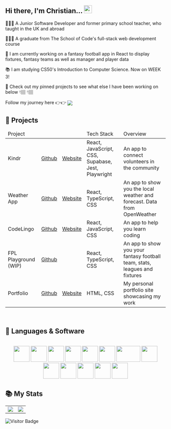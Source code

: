 ## Hi there, I'm Christian... <img src="https://media.giphy.com/media/hvRJCLFzcasrR4ia7z/giphy.gif" width="25px"></a>

👨🏾‍💻 A Junior Software Developer and former primary school teacher, who taught in the UK and abroad 

👨🏾‍🎓 A graduate from The School of Code's full-stack web development course

📆 I am currently working on a fantasy football app in React to display fixtures, fantasy teams as well as manager and player data

📚 I am studying CS50's Introduction to Computer Science. Now on WEEK 3!

👀 Check out my pinned projects to see what else I have been working on below 👇🏽 👇🏽

Follow my journey here 👉👉
 <a href="https://www.linkedin.com/in/christianwillcox/">
  <img align="center" src="https://camo.githubusercontent.com/a80d00f23720d0bc9f55481cfcd77ab79e141606829cf16ec43f8cacc7741e46/68747470733a2f2f696d672e736869656c64732e696f2f62616467652f4c696e6b6564496e2d3030373742353f7374796c653d666f722d7468652d6261646765266c6f676f3d6c696e6b6564696e266c6f676f436f6c6f723d7768697465" data-canonical-src="https://img.shields.io/badge/LinkedIn-0077B5?style=for-the-badge&amp;logo=linkedin&amp;logoColor=white" style="max-width: 100%;">
</a>
<br>

## 💼 Projects

<table>
 <thead>
  <td>Project</td>
  <td></td>
  <td></td>
  <td>Tech Stack</td>
  <td>Overview</td>
 </thead>
 <tbody>
  <tr> 
  <td>Kindr</td>
  <td><a href="https://github.com/lastcastleofbowser/kindr">Github</a></td>
  <td><a href="https://kindr.netlify.app/">Website</a></td>
  <td>React, JavaScript, CSS, Supabase, Jest, Playwright</td>
  <td>An app to connect volunteers in the community</td>
  </tr>
  <tr> 
  <td>Weather App</td>
  <td><a href="https://github.com/lastcastleofbowser/React-Weather-App">Github</a></td>
  <td><a href="https://lastcastleofbowser.github.io/React-Weather-App/">Website</a></td>
  <td>React, TypeScript, CSS</td>
  <td>An app to show you the local weather and forecast. Data from OpenWeather</td>
  </tr>
  <tr> 
  <td>CodeLingo</td>
  <td><a href="https://github.com/lastcastleofbowser/bc14_w7_project-frontend-h-o-n-k">Github</a></td>
  <td><a href="https://code-lingo.netlify.app/">Website</a></td>
  <td>React, JavaScript, CSS</td>
  <td>An app to help you learn coding</td>
  </tr>
  <tr>
   <td>FPL Playground (WIP)</td>
  <td><a href="https://github.com/lastcastleofbowser/fpl-playground-new">Github</a></td>
  <td></td>
  <td>React, TypeScript, CSS</td>
  <td>An app to show you your fantasy football team, stats, leagues and fixtures</td>
  </tr>
  <tr>
   <td>Portfolio</td>
  <td><a href="https://github.com/lastcastleofbowser/portfolio-new">Github</a></td>
  <td><a href="https://christianwillcox.netlify.app/">Website</a></td>
  <td>HTML, CSS</td>
  <td>My personal portfolio site showcasing my work</td>
  </tr>
 </tbody>
</table>

<br>

## 🧰 Languages & Software
<br>

<div align = "center">
<img src = "https://user-images.githubusercontent.com/123087687/230131452-03351879-78d1-48cd-8086-dec045623bd5.png" width="50" height="50"><!--HTML-->
<img src = "https://user-images.githubusercontent.com/123087687/230131156-f47258e5-a301-4b75-8741-228628028493.png" width="50" height="50"> <!--CSS-->
<img src = "https://user-images.githubusercontent.com/123087687/230131671-46602ef8-d0f0-436b-a95c-797708909281.png" width="50" height="50"><!--JS-->
<img src = "https://static-00.iconduck.com/assets.00/typescript-icon-icon-1024x1024-vh3pfez8.png" width="50" height="50"><!--TS-->
<img src = "https://user-images.githubusercontent.com/123087687/230130110-c1fbd578-7bb3-4b86-a979-908a9c762cb2.png" width="50" height="50"><!--Jest-->
<img src = "https://user-images.githubusercontent.com/123087687/230130352-f1a5df84-8e5c-4f90-83d2-012400fd777b.png" width="50" height="50"> <!--Playwright-->
 <img src = "https://user-images.githubusercontent.com/123087687/230385207-fb55b675-5978-4a60-aa6d-29ab0d69f3db.png" width="75" height="50"> <!--Figma--> 
  <img src = "https://user-images.githubusercontent.com/123087687/230386768-3c992ef3-2b49-4e58-99e1-daa9dad076d3.png" width="50" height="50"> <!--Node JS -->
    <img src = "https://user-images.githubusercontent.com/123087687/231821468-8a33c894-7b76-4409-8241-6fe1c887e31f.png" width="50" height="50"> <!--React-->
 <img src = "https://upload.wikimedia.org/wikipedia/commons/thumb/2/29/Postgresql_elephant.svg/1985px-Postgresql_elephant.svg.png" width="50" height="50"> <!--SQL-->
<img src = "https://cdn.icon-icons.com/icons2/2699/PNG/512/expressjs_logo_icon_169185.png" width="50" height="50"> <!--ExpressJS-->
 <img src = "https://user-images.githubusercontent.com/123087687/230385932-a0e1a648-300d-4582-ad3c-253873a39990.png" width="50" height="50"> <!--Slack-->
  <img src = "https://git-scm.com/images/logos/downloads/Git-Icon-1788C.png" width="50" height="50"> <!--Git-->



</div>

## 📚 My Stats

<table>
 <tr>
<td align=top><img src ="https://github-readme-stats.vercel.app/api/top-langs/?username=lastcastleofbowser&langs_count=5&theme=tokyonight&layout=donut"></td>
 <td align=top><img src ="https://www.codewars.com/users/lastcastleofbowser/badges/large"></td>
</tr>
</table>

![Visitor Badge](https://visitor-badge.laobi.icu/badge?page_id=lastcastleofboswer.lastcastleofbowser)


<!--
**lastcastleofbowser/lastcastleofbowser** is a ✨ _special_ ✨ repository because its `README.md` (this file) appears on your GitHub profile.

Here are some ideas to get you started:

- 🔭 I’m currently working on ...
- 🌱 I’m currently learning ...
- 👯 I’m looking to collaborate on ...
- 🤔 I’m looking for help with ...
- 💬 Ask me about ...
- 📫 How to reach me: ...
- 😄 Pronouns: ...
- ⚡ Fun fact: ...
-->
